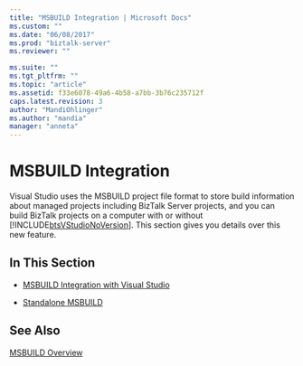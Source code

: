 ```yaml
---
title: "MSBUILD Integration | Microsoft Docs"
ms.custom: ""
ms.date: "06/08/2017"
ms.prod: "biztalk-server"
ms.reviewer: ""

ms.suite: ""
ms.tgt_pltfrm: ""
ms.topic: "article"
ms.assetid: f33e6078-49a6-4b58-a7bb-3b76c235712f
caps.latest.revision: 3
author: "MandiOhlinger"
ms.author: "mandia"
manager: "anneta"
---
```

# MSBUILD Integration
Visual Studio uses the MSBUILD project file format to store build information about managed projects including BizTalk Server projects, and you can build BizTalk projects on a computer with or without [!INCLUDE[btsVStudioNoVersion](../includes/btsvstudionoversion-md.md)]. This section gives you details over this new feature.

## In This Section

-   [MSBUILD Integration with Visual Studio](../core/msbuild-integration-with-visual-studio.md)

-   [Standalone MSBUILD](../core/standalone-msbuild.md)

## See Also
 [MSBUILD Overview](https://go.microsoft.com/fwlink/?LinkId=131739)